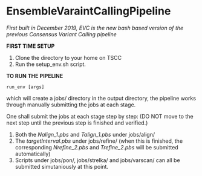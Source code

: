 # EnsembleVaraintCallingPipeline
*First built in December 2019, EVC is the new bash based version of the previous Consensus Variant Calling pipeline*


**FIRST TIME SETUP**

1. Clone the directory to your home on TSCC
2. Run the setup_env.sh script.


**TO RUN THE PIPELINE**
```
run_env [args]
```
which will create a jobs/ directory in the output directory, the pipeline works through manually submitting the jobs at each stage.

One shall submit the jobs at each stage step by step: (DO NOT move to the next step until the previous step is finished and verified.)

1. Both the *Nalign_1.pbs* and *Talign_1.pbs* under jobs/align/
2. The *targetInterval.pbs* under jobs/refine/ (when this is finished, the corresponding *Nrefine_2.pbs* and *Trefine_2.pbs* will be submitted automatically)
3. Scripts under jobs/pon/, jobs/strelka/ and jobs/varscan/ can all be submitted simutaniously at this point.
